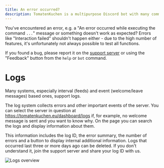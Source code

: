 ```yaml
---
title: An error occurred?
description: TomatenKuchen is a multipurpose Discord bot with many common and innovative features for your server. Here you can find information about errors and logs.
---
```


You've encountered an error, e.g. a "An error occurred while executing the command `...`" message or something doesn't work as expected?
Errors like "Interaction failed" shouldn't happen either - due to the high number of features, it's unfortunately not always possible to test all functions.

If you found a bug, please report it on the [support server](https://tomatenkuchen.eu/discord) or using the "Feedback" button from the `help` or `bot` command.

# Logs

Many systems, especially interval (feeds) and event (welcome/leave messages) based ones, support logs.

The log system collects errors and other important events of the server. You can select the server in question at https://tomatenkuchen.eu/dashboard/logs if, for example, no welcome message is sent and you want to know why. On the page you can search the logs and display information about them.

This information includes the log ID, the error summary, the number of errors and a button to display internal additional information. Logs that occurred last three or more days ago can be deleted. If you don't understand it, join the support server and share your log ID with us.

![Logs overview](/img/logs_overview.png)
